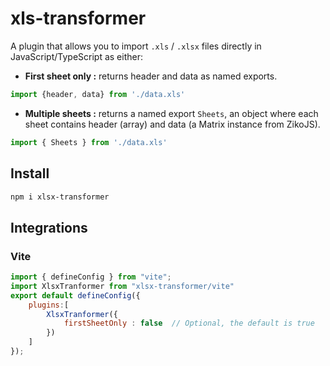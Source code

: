# xls-transformer
A plugin that allows you to import `.xls` / `.xlsx` files directly in JavaScript/TypeScript as either:
- **First sheet only :** returns header and data as named exports.
```js
import {header, data} from './data.xls'
```

- **Multiple sheets :** returns a named export `Sheets`, an object where each sheet contains header (array) and data (a Matrix instance from ZikoJS).
```js
import { Sheets } from './data.xls'
```
## Install 
```bash
npm i xlsx-transformer
```
## Integrations 
### Vite 
```js
import { defineConfig } from "vite";
import XlsxTranformer from "xlsx-transformer/vite"
export default defineConfig({
    plugins:[
        XlsxTranformer({
            firstSheetOnly : false  // Optional, the default is true
        })
    ]
});

```
<!-- ### Astro 
```

``` -->
